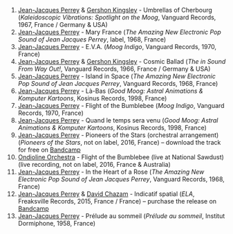 1. [Jean-Jacques Perrey](https://musicbrainz.org/artist/49a5b367-9a25-43eb-a055-34803a5dce55) & [Gershon Kingsley](https://musicbrainz.org/artist/79837901-1e7a-4dad-80e9-3faf0668e09e) - Umbrellas of Cherbourg (_Kaleidoscopic Vibrations: Spotlight on the Moog_, Vanguard Records, 1967, France / Germany & USA)
1. [Jean-Jacques Perrey](https://musicbrainz.org/artist/49a5b367-9a25-43eb-a055-34803a5dce55) - Mary France (_The Amazing New Electronic Pop Sound of Jean Jacques Perrey_, label, 1968, France)
1. [Jean-Jacques Perrey](https://musicbrainz.org/artist/49a5b367-9a25-43eb-a055-34803a5dce55) - E.V.A. (_Moog Indigo_, Vanguard Records, 1970, France)
1. [Jean-Jacques Perrey](https://musicbrainz.org/artist/49a5b367-9a25-43eb-a055-34803a5dce55) & [Gershon Kingsley](https://musicbrainz.org/artist/79837901-1e7a-4dad-80e9-3faf0668e09e) - Cosmic Ballad (_The in Sound From Way Out!_, Vanguard Records, 1966, France / Germany & USA)
1. [Jean-Jacques Perrey](https://musicbrainz.org/artist/49a5b367-9a25-43eb-a055-34803a5dce55) - Island in Space (_The Amazing New Electronic Pop Sound of Jean Jacques Perrey_, Vanguard Records, 1968, France)
1. [Jean-Jacques Perrey](https://musicbrainz.org/artist/49a5b367-9a25-43eb-a055-34803a5dce55) - Là-Bas (_Good Moog: Astral Animations & Komputer Kartoons_, Kosinus Records, 1998, France)
1. [Jean-Jacques Perrey](https://musicbrainz.org/artist/49a5b367-9a25-43eb-a055-34803a5dce55) - Flight of the Bumblebee (_Moog Indigo_, Vanguard Records, 1970, France)
1. [Jean-Jacques Perrey](https://musicbrainz.org/artist/49a5b367-9a25-43eb-a055-34803a5dce55) - Quand le temps sera venu (_Good Moog: Astral Animations & Komputer Kartoons_, Kosinus Records, 1998, France)
1. [Jean-Jacques Perrey](https://musicbrainz.org/artist/49a5b367-9a25-43eb-a055-34803a5dce55) - Pioneers of the Stars (orchestral arrangement) (_Pioneers of the Stars_, not on label, 2016, France) – download the track for free on [Bandcamp](https://jean-jacquesperrey.bandcamp.com/track/pioneers-of-the-stars-orchestral-arrangement-2)
1. [Ondioline Orchestra](https://musicbrainz.org/artist/49a5b367-9a25-43eb-a055-34803a5dce55) - Flight of the Bumblebee (live at National Sawdust) (live recording, not on label, 2016, France & Australia)
1. [Jean-Jacques Perrey](https://musicbrainz.org/artist/49a5b367-9a25-43eb-a055-34803a5dce55) - In the Heart of a Rose (_The Amazing New Electronic Pop Sound of Jean Jacques Perrey_, Vanguard Records, 1968, France)
1. [Jean-Jacques Perrey](https://musicbrainz.org/artist/49a5b367-9a25-43eb-a055-34803a5dce55) & [David Chazam](https://musicbrainz.org/artist/48c961b9-f895-4960-99a4-4afb29463439) - Indicatif spatial (_ELA_, Freaksville Records, 2015, France / France) – purchase the release on [Bandcamp](https://jean-jacquesperreydavidchazam.bandcamp.com/)
1. [Jean-Jacques Perrey](https://musicbrainz.org/artist/49a5b367-9a25-43eb-a055-34803a5dce55) - Prélude au sommeil (_Prélude au sommeil_, Institut Dormiphone, 1958, France)

